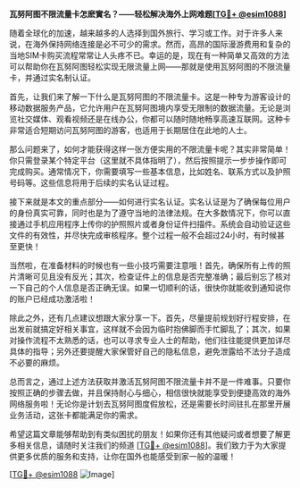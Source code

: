 **瓦努阿图不限流量卡怎麽實名？——轻松解决海外上网难题[[TG💪+ @esim1088](https://t.me/s/esim1088)]**

随着全球化的加速，越来越多的人选择到国外旅行、学习或工作。对于许多人来说，在海外保持网络连接是必不可少的需求。然而，高昂的国际漫游费用和复杂的当地SIM卡购买流程常常让人头疼不已。幸运的是，现在有一种简单又高效的方法可以帮助你在瓦努阿图轻松实现无限流量上网——那就是使用瓦努阿图的不限流量卡，并通过实名制认证。

首先，让我们来了解一下什么是瓦努阿图的不限流量卡。这是一种专为游客设计的移动数据服务产品，它允许用户在瓦努阿图境内享受无限制的数据流量。无论是浏览社交媒体、观看视频还是在线办公，你都可以随时随地畅享高速互联网。这种卡非常适合短期访问瓦努阿图的游客，也适用于长期居住在此地的人士。

那么问题来了，如何才能获得这样一张方便实用的不限流量卡呢？其实非常简单！你只需登录某个特定平台（这里就不具体指明了），然后按照提示一步步操作即可完成购买。通常情况下，你需要填写一些基本信息，比如姓名、联系方式以及护照号码等。这些信息将用于后续的实名认证过程。

接下来就是本文的重点部分——如何进行实名认证。实名认证是为了确保每位用户的身份真实可靠，同时也是为了遵守当地的法律法规。在大多数情况下，你可以直接通过手机应用程序上传你的护照照片或者身份证件扫描件。系统会自动验证这些文件的有效性，并尽快完成审核程序。整个过程一般不会超过24小时，有时候甚至更快！

当然啦，在准备材料的时候也有一些小技巧需要注意哦！首先，确保所有上传的照片清晰可见且没有反光；其次，检查证件上的信息是否完整准确；最后别忘了核对一下自己的个人信息是否正确无误。如果一切顺利的话，很快你就能收到通知说你的账户已经成功激活啦！

除此之外，还有几点建议想跟大家分享一下。首先，尽量提前规划好行程安排，在出发前就搞定好相关事宜，这样就不会因为临时抱佛脚而手忙脚乱了；其次，如果对操作流程不太熟悉的话，也可以寻求专业人士的帮助，他们往往能提供更加详尽具体的指导；另外还要提醒大家保管好自己的隐私信息，避免泄露给不法分子造成不必要的麻烦。

总而言之，通过上述方法获取并激活瓦努阿图不限流量卡并不是一件难事。只要你按照正确的步骤去做，并且保持耐心与细心，相信很快就能享受到便捷高效的海外网络服务啦！无论你是计划去瓦努阿图度假放松，还是需要长时间驻扎在那里开展业务活动，这张卡都能满足你的需求。

希望这篇文章能够帮助到有类似困扰的朋友！如果你还有其他疑问或者想要了解更多相关信息，请随时关注我们的频道 [[TG💪+ @esim1088](https://t.me/s/esim1088)]。我们致力于为大家提供更多优质的服务和支持，让你在国外也能感受到家一般的温暖！

[[TG💪+ @esim1088](https://t.me/s/esim1088) ![Image](https://i.postimg.cc/4NQfJmqS/Snipaste-2025-05-13-00-14-12.png)]